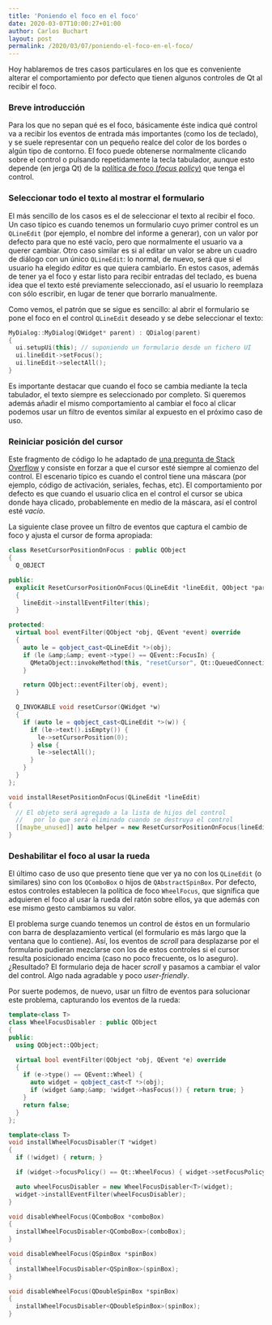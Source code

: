 ```yaml
---
title: 'Poniendo el foco en el foco'
date: 2020-03-07T10:00:27+01:00
author: Carlos Buchart
layout: post
permalink: /2020/03/07/poniendo-el-foco-en-el-foco/
---
```

Hoy hablaremos de tres casos particulares en los que es conveniente alterar el comportamiento por defecto que tienen algunos controles de Qt al recibir el foco.

### Breve introducción
Para los que no sepan qué es el foco, básicamente éste indica qué control va a recibir los eventos de entrada más importantes (como los de teclado), y se suele representar con un pequeño realce del color de los bordes o algún tipo de contorno. El foco puede obtenerse normalmente clicando sobre el control o pulsando repetidamente la tecla tabulador, aunque esto depende (en jerga Qt) de la [política de foco (_focus policy_)](https://doc.qt.io/qt-5/qt.html#FocusPolicy-enum) que tenga el control.

### Seleccionar todo el texto al mostrar el formulario
El más sencillo de los casos es el de seleccionar el texto al recibir el foco. Un caso típico es cuando tenemos un formulario cuyo primer control es un `QLineEdit` (por ejemplo, el nombre del informe a generar), con un valor por defecto para que no esté vacío, pero que normalmente el usuario va a querer cambiar. Otro caso similar es si al editar un valor se abre un cuadro de diálogo con un único `QLineEdit`: lo normal, de nuevo, será que si el usuario ha elegido _editar_ es que quiera cambiarlo. En estos casos, además de tener ya el foco y estar listo para recibir entradas del teclado, es buena idea que el texto esté previamente seleccionado, así el usuario lo reemplaza con sólo escribir, en lugar de tener que borrarlo manualmente.

Como vemos, el patrón que se sigue es sencillo: al abrir el formulario se pone el foco en el control `QLineEdit` deseado y se debe seleccionar el texto:

```cpp
MyDialog::MyDialog(QWidget* parent) : QDialog(parent)
{
  ui.setupUi(this); // suponiendo un formulario desde un fichero UI
  ui.lineEdit->setFocus();
  ui.lineEdit->selectAll();
}
```

Es importante destacar que cuando el foco se cambia mediante la tecla tabulador, el texto siempre es seleccionado por completo. Si queremos además añadir el mismo comportamiento al cambiar el foco al clicar podemos usar un filtro de eventos similar al expuesto en el próximo caso de uso.

### Reiniciar posición del cursor
Este fragmento de código lo he adaptado de [una pregunta de Stack Overflow](https://stackoverflow.com/q/22532607/1485885) y consiste en forzar a que el cursor esté siempre al comienzo del control. El escenario típico es cuando el control tiene una máscara (por ejemplo, código de activación, seriales, fechas, etc). El comportamiento por defecto es que cuando el usuario clica en el control el cursor se ubica donde haya clicado, probablemente en medio de la máscara, así el control esté _vacío_.

La siguiente clase provee un filtro de eventos que captura el cambio de foco y ajusta el cursor de forma apropiada:

```cpp
class ResetCursorPositionOnFocus : public QObject
{
  Q_OBJECT

public:
  explicit ResetCursorPositionOnFocus(QLineEdit *lineEdit, QObject *parent = nullptr) : QObject(parent)
  {
    lineEdit->installEventFilter(this);
  }

protected:
  virtual bool eventFilter(QObject *obj, QEvent *event) override
  {
    auto le = qobject_cast<QLineEdit *>(obj);
    if (le &amp;&amp; event->type() == QEvent::FocusIn) {
      QMetaObject::invokeMethod(this, "resetCursor", Qt::QueuedConnection, Q_ARG(QWidget *, le));
    }

    return QObject::eventFilter(obj, event);
  }

  Q_INVOKABLE void resetCursor(QWidget *w)
  {
    if (auto le = qobject_cast<QLineEdit *>(w)) {
      if (le->text().isEmpty()) {
        le->setCursorPosition(0);
      } else {
        le->selectAll();
      }
    }
  }
};

void installResetPositionOnFocus(QLineEdit *lineEdit)
{
  // El objeto será agregado a la lista de hijos del control
  //   por lo que será eliminado cuando se destruya el control
  [[maybe_unused]] auto helper = new ResetCursorPositionOnFocus(lineEdit, lineEdit);
}
```

### Deshabilitar el foco al usar la rueda
El último caso de uso que presento tiene que ver ya no con los `QLineEdit` (o similares) sino con los `QComboBox` o hijos de `QAbstractSpinBox`. Por defecto, estos controles establecen la política de foco `WheelFocus`, que significa que adquieren el foco al usar la rueda del ratón sobre ellos, ya que además con ese mismo gesto cambiamos su valor.

El problema surge cuando tenemos un control de éstos en un formulario con barra de desplazamiento vertical (el formulario es más largo que la ventana que lo contiene). Así, los eventos de _scroll_ para desplazarse por el formulario pudieran mezclarse con los de estos controles si el cursor resulta posicionado encima (caso no poco frecuente, os lo aseguro). ¿Resultado? El formulario deja de hacer _scroll_ y pasamos a cambiar el valor del control. Algo nada agradable y poco _user-friendly_.

Por suerte podemos, de nuevo, usar un filtro de eventos para solucionar este problema, capturando los eventos de la rueda:

```cpp
template<class T>
class WheelFocusDisabler : public QObject
{
public:
  using QObject::QObject;

  virtual bool eventFilter(QObject *obj, QEvent *e) override
  {
    if (e->type() == QEvent::Wheel) {
      auto widget = qobject_cast<T *>(obj);
      if (widget &amp;&amp; !widget->hasFocus()) { return true; }
    }
    return false;
  }
};

template<class T>
void installWheelFocusDisabler(T *widget)
{
  if (!widget) { return; }

  if (widget->focusPolicy() == Qt::WheelFocus) { widget->setFocusPolicy(Qt::StrongFocus); }

  auto wheelFocusDisabler = new WheelFocusDisabler<T>(widget);
  widget->installEventFilter(wheelFocusDisabler);
}

void disableWheelFocus(QComboBox *comboBox)
{
  installWheelFocusDisabler<QComboBox>(comboBox);
}

void disableWheelFocus(QSpinBox *spinBox)
{
  installWheelFocusDisabler<QSpinBox>(spinBox);
}

void disableWheelFocus(QDoubleSpinBox *spinBox)
{
  installWheelFocusDisabler<QDoubleSpinBox>(spinBox);
}
```
